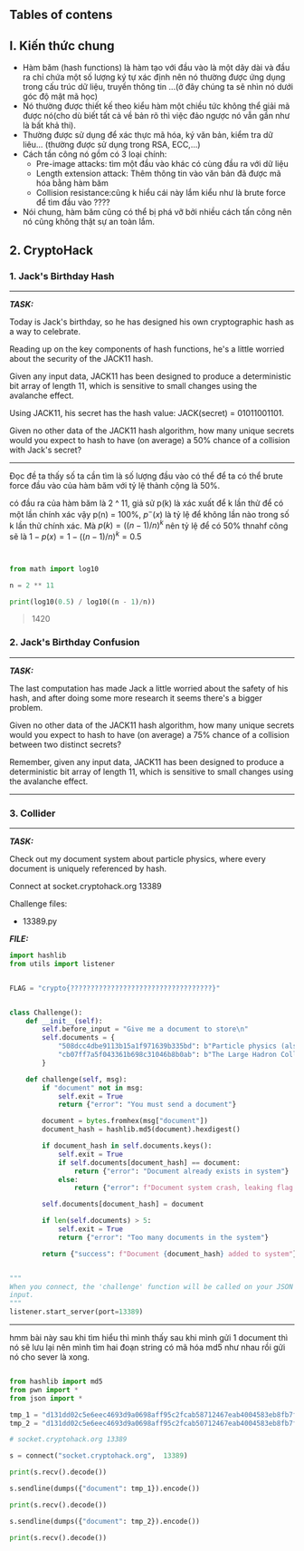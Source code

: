 
Tables of contens
-----------------
## I. Kiến thức chung

- Hàm băm (hash functions) là hàm tạo với đầu vào là một dãy dài và đầu ra chỉ chứa một số lượng ký tự xác định nên nó thường được ứng dụng trong cấu  trúc dữ liệu, truyền thông tin ...(ở đây chúng ta sẽ nhìn nó dưới góc độ mật mã học)
- Nó thường được thiết kế theo kiểu hàm một chiều tức không thể giải mã được nó(cho dù biết tất cả về bản rõ thì việc đảo ngược nó vẫn gần như là bất khả thi).
- Thường được sử dụng để xác thực mã hóa, ký văn bản, kiểm tra dữ liêu... (thường được sử dụng trong RSA, ECC,...)
- Cách tần công nó gồm có 3 loại chính:
  + Pre-image attacks: tìm một đầu vào khác có cùng đầu ra với dữ liệu
  + Length extension attack: Thêm thông tin vào  văn bản đã được mã hóa bằng hàm băm
  + Collision resistance:cũng k hiểu cái này lắm kiểu như là brute force để tìm đầu vào ????
- Nói chung, hàm băm cũng có thể bị phá vỡ bởi nhiều cách tấn công nên nó cũng không thật sự an toàn lắm.

## 2. CryptoHack

### 1. Jack's Birthday Hash

---

**_TASK:_**

Today is Jack's birthday, so he has designed his own cryptographic hash as a way to celebrate.

Reading up on the key components of hash functions, he's a little worried about the security of the JACK11 hash.

Given any input data, JACK11 has been designed to produce a deterministic bit array of length 11, which is sensitive to small changes using the avalanche effect.

Using JACK11, his secret has the hash value: JACK(secret) = 01011001101.

Given no other data of the JACK11 hash algorithm, how many unique secrets would you expect to hash to have (on average) a 50% chance of a collision with Jack's secret?

---

Đọc đề ta thấy số ta cần tìm là số lượng đầu vào có thể để ta có thể brute force đầu vào của hàm băm với tỷ lệ thành cộng là 50%.

có đầu ra của hàm băm là 2 ^ 11, giả sử p(k) là xác xuất để k lần thử để có một lần chính xác vậy p(n) = 100%, $p^-(x)$ là tỷ lệ để không lần nào trong số k lần thử chính xác.
Mà $p(k) = ((n - 1)/n) ^ k$ nên tỷ lệ để có 50% thnahf công sẽ là $1 - p(x) = 1 - ((n - 1)/n) ^ k = 0.5$

```py


from math import log10

n = 2 ** 11

print(log10(0.5) / log10((n - 1)/n))
```

> 1420

### 2. Jack's Birthday Confusion

---

**_TASK:_**

The last computation has made Jack a little worried about the safety of his hash, and after doing some more research it seems there's a bigger problem.

Given no other data of the JACK11 hash algorithm, how many unique secrets would you expect to hash to have (on average) a 75% chance of a collision between two distinct secrets?

Remember, given any input data, JACK11 has been designed to produce a deterministic bit array of length 11, which is sensitive to small changes using the avalanche effect.

---


### 3. Collider

---

**_TASK:_**

Check out my document system about particle physics, where every document is uniquely referenced by hash.

Connect at socket.cryptohack.org 13389

Challenge files:
  - 13389.py

**_FILE:_**

```py
import hashlib
from utils import listener


FLAG = "crypto{???????????????????????????????????}"


class Challenge():
    def __init__(self):
        self.before_input = "Give me a document to store\n"
        self.documents = {
            "508dcc4dbe9113b15a1f971639b335bd": b"Particle physics (also known as high energy physics) is a branch of physics that studies the nature of the particles that constitute matter and radiation. Although the word particle can refer to various types of very small objects (e.g. protons, gas particles, or even household dust), particle physics usually investigates the irreducibly smallest detectable particles and the fundamental interactions necessary to explain their behaviour.",
            "cb07ff7a5f043361b698c31046b8b0ab": b"The Large Hadron Collider (LHC) is the world's largest and highest-energy particle collider and the largest machine in the world. It was built by the European Organization for Nuclear Research (CERN) between 1998 and 2008 in collaboration with over 10,000 scientists and hundreds of universities and laboratories, as well as more than 100 countries.",
        }

    def challenge(self, msg):
        if "document" not in msg:
            self.exit = True
            return {"error": "You must send a document"}

        document = bytes.fromhex(msg["document"])
        document_hash = hashlib.md5(document).hexdigest()

        if document_hash in self.documents.keys():
            self.exit = True
            if self.documents[document_hash] == document:
                return {"error": "Document already exists in system"}
            else:
                return {"error": f"Document system crash, leaking flag: {FLAG}"}

        self.documents[document_hash] = document

        if len(self.documents) > 5:
            self.exit = True
            return {"error": "Too many documents in the system"}

        return {"success": f"Document {document_hash} added to system"}


"""
When you connect, the 'challenge' function will be called on your JSON
input.
"""
listener.start_server(port=13389)
```

---

hmm bài này sau khi tìm hiểu  thì mình thấy sau khi mình gửi 1 document thì nó sẽ lưu lại nên mình tìm hai đoạn string có mã hóa md5 như nhau rồi gửi nó cho sever là xong.

```py

from hashlib import md5
from pwn import *
from json import *

tmp_1 = "d131dd02c5e6eec4693d9a0698aff95c2fcab58712467eab4004583eb8fb7f8955ad340609f4b30283e488832571415a085125e8f7cdc99fd91dbdf280373c5bd8823e3156348f5bae6dacd436c919c6dd53e2b487da03fd02396306d248cda0e99f33420f577ee8ce54b67080a80d1ec69821bcb6a8839396f9652b6ff72a70"
tmp_2 = "d131dd02c5e6eec4693d9a0698aff95c2fcab50712467eab4004583eb8fb7f8955ad340609f4b30283e4888325f1415a085125e8f7cdc99fd91dbd7280373c5bd8823e3156348f5bae6dacd436c919c6dd53e23487da03fd02396306d248cda0e99f33420f577ee8ce54b67080280d1ec69821bcb6a8839396f965ab6ff72a70"

# socket.cryptohack.org 13389

s = connect("socket.cryptohack.org",  13389)

print(s.recv().decode())

s.sendline(dumps({"document": tmp_1}).encode())

print(s.recv().decode())

s.sendline(dumps({"document": tmp_2}).encode())

print(s.recv().decode())
```
